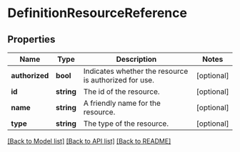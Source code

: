 # DefinitionResourceReference

## Properties
Name | Type | Description | Notes
------------ | ------------- | ------------- | -------------
**authorized** | **bool** | Indicates whether the resource is authorized for use. | [optional] 
**id** | **string** | The id of the resource. | [optional] 
**name** | **string** | A friendly name for the resource. | [optional] 
**type** | **string** | The type of the resource. | [optional] 

[[Back to Model list]](../README.md#documentation-for-models) [[Back to API list]](../README.md#documentation-for-api-endpoints) [[Back to README]](../README.md)


